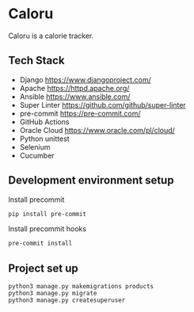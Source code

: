 # Caloru
Caloru is a calorie tracker.
## Tech Stack
* Django <https://www.djangoproject.com/>
* Apache <https://httpd.apache.org/>
* Ansible <https://www.ansible.com/>
* Super Linter <https://github.com/github/super-linter>
* pre-commit <https://pre-commit.com/>
* GitHub Actions
* Oracle Cloud <https://www.oracle.com/pl/cloud/>
* Python unittest
* Selenium
* Cucumber

## Development environment setup
Install precommit
```bash
pip install pre-commit
```
Install precommit hooks
```bash
pre-commit install
```

## Project set up
```
python3 manage.py makemigrations products
python3 manage.py migrate
python3 manage.py createsuperuser
```
